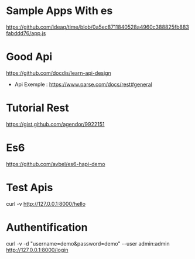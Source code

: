 



# Sample Apps With es
https://github.com/ideaq/time/blob/0a5ec8711840528a4960c388825fb883fabddd76/app.js

# Good Api
https://github.com/docdis/learn-api-design

- Api Exemple : https://www.parse.com/docs/rest#general


# Tutorial Rest 
https://gist.github.com/agendor/9922151

# Es6 
https://github.com/avbel/es6-hapi-demo


# Test Apis
curl -v  http://127.0.0.1:8000/hello


# Authentification
curl -v -d "username=demo&password=demo" --user admin:admin  http://127.0.0.1:8000/login
